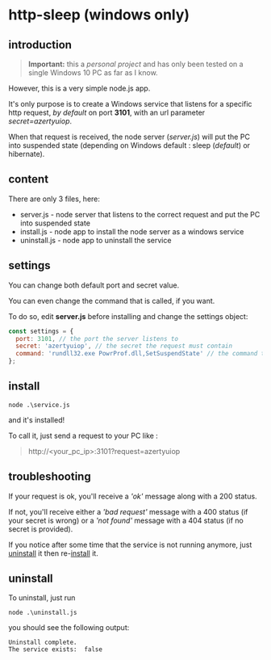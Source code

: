 # http-sleep (windows only)
## introduction

> **Important:** this a *personal project* and has only been tested on a single Windows 10 PC as far as I know.

However, this is a very simple node.js app.

It's only purpose is to create a Windows service that listens for a specific http request, *by default* on port **3101**, with an url parameter *secret=azertyuiop*.

When that request is received, the node server (*server.js*) will put the PC into suspended state (depending on Windows default : sleep (*default*) or hibernate).

## content
There are only 3 files, here:
* server.js - node server that listens to the correct request and put the PC into suspended state
* install.js - node app to install the node server as a windows service
* uninstall.js - node app to uninstall the service

## settings
You can change both default port and secret value.

You can even change the command that is called, if you want.

To do so, edit **server.js** before installing and change the settings object:
```javascript
const settings = {
  port: 3101, // the port the server listens to
  secret: 'azertyuiop', // the secret the request must contain
  command: 'rundll32.exe PowrProf.dll,SetSuspendState' // the command the server will execute (windows sleep mode)
};
```

## install
```shell
node .\service.js
```

and it's installed!

To call it, just send a request to your PC like :

> http://<your_pc_ip>:3101?request=azertyuiop

## troubleshooting
If your request is ok, you'll receive a *'ok'* message along with a 200 status.

If not, you'll receive either a *'bad request'* message with a 400 status (if your secret is wrong) or a *'not found'* message with a 404 status (if no secret is provided).

If you notice after some time that the service is not running anymore, just [uninstall](#uninstall) it then re-[install](#install) it.

## uninstall
To uninstall, just run 
```shell
node .\uninstall.js
```
you should see the following output:
```shell
Uninstall complete.
The service exists:  false
```